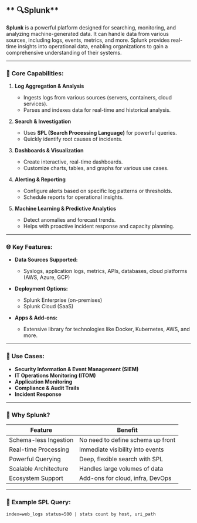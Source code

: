 ## ** 🔍Splunk**

**Splunk** is a powerful platform designed for searching, monitoring, and analyzing machine-generated data. It can handle data from various sources, including logs, events, metrics, and more. Splunk provides real-time insights into operational data, enabling organizations to gain a comprehensive understanding of their systems.

---

### 🔹 **Core Capabilities:**

1. **Log Aggregation & Analysis**

   * Ingests logs from various sources (servers, containers, cloud services).
   * Parses and indexes data for real-time and historical analysis.

2. **Search & Investigation**

   * Uses **SPL (Search Processing Language)** for powerful queries.
   * Quickly identify root causes of incidents.

3. **Dashboards & Visualization**

   * Create interactive, real-time dashboards.
   * Customize charts, tables, and graphs for various use cases.

4. **Alerting & Reporting**

   * Configure alerts based on specific log patterns or thresholds.
   * Schedule reports for operational insights.

5. **Machine Learning & Predictive Analytics**

   * Detect anomalies and forecast trends.
   * Helps with proactive incident response and capacity planning.

---

### 🌐 **Key Features:**

* **Data Sources Supported:**

  * Syslogs, application logs, metrics, APIs, databases, cloud platforms (AWS, Azure, GCP)
* **Deployment Options:**

  * Splunk Enterprise (on-premises)
  * Splunk Cloud (SaaS)
* **Apps & Add-ons:**

  * Extensive library for technologies like Docker, Kubernetes, AWS, and more.

---

### 📌 **Use Cases:**

* **Security Information & Event Management (SIEM)**
* **IT Operations Monitoring (ITOM)**
* **Application Monitoring**
* **Compliance & Audit Trails**
* **Incident Response**

---

### 🚀 **Why Splunk?**

| Feature               | Benefit                           |
| --------------------- | --------------------------------- |
| Schema-less Ingestion | No need to define schema up front |
| Real-time Processing  | Immediate visibility into events  |
| Powerful Querying     | Deep, flexible search with SPL    |
| Scalable Architecture | Handles large volumes of data     |
| Ecosystem Support     | Add-ons for cloud, infra, DevOps  |

---

### 🧪 **Example SPL Query:**

```spl
index=web_logs status=500 | stats count by host, uri_path
```



